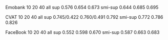 
Emobank         10                 20              40                     all
sup           0.576              0.654           0.673
smi-sup       0.644              0.685           0.695



CVAT            10                 20              40                     all
sup          0.745/0.422       0.760/0.491          0.792
smi-sup        0.772              0.786           0.826



FaceBook         10                 20             40                     all
sup             0.552             0.598          0.670
smi-sup         0.587             0.663          0.683



